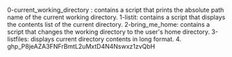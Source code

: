 0-current_working_directory :
contains a script that prints the absolute path name of the current working directory. 
1-listit:
contains a script that displays the contents list of the current directory. 
2-bring_me_home:
contains a script that changes the working directory to the user's home directory. 
3-listfiles:
displays current directory contents in long format.
4.
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
